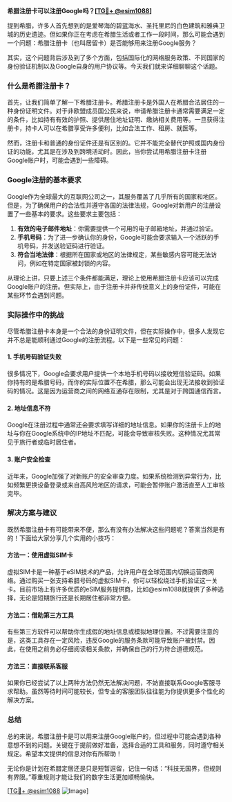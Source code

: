**希腊注册卡可以注册Google吗？[[TG💪+ @esim1088](https://t.me/s/esim1088)]**

提到希腊，许多人首先想到的是爱琴海的碧蓝海水、圣托里尼的白色建筑和雅典卫城的历史遗迹。但如果你正在考虑在希腊生活或者工作一段时间，那么可能会遇到一个问题：希腊注册卡（也叫居留卡）是否能够用来注册Google服务？

其实，这个问题背后涉及到了多个方面，包括国际化的网络服务政策、不同国家的身份验证机制以及Google自身的用户协议等。今天我们就来详细聊聊这个话题。

### 什么是希腊注册卡？

首先，让我们简单了解一下希腊注册卡。希腊注册卡是外国人在希腊合法居住的一种身份证明文件。对于非欧盟成员国公民来说，申请希腊注册卡通常需要满足一定的条件，比如持有有效的护照、提供居住地址证明、缴纳相关费用等。一旦获得注册卡，持卡人可以在希腊享受许多便利，比如合法工作、租房、就医等。

然而，注册卡和普通的身份证件还是有区别的。它并不能完全替代护照或国内身份证的功能，尤其是在涉及到跨境活动时。因此，当你尝试用希腊注册卡注册Google账户时，可能会遇到一些障碍。

### Google注册的基本要求

Google作为全球最大的互联网公司之一，其服务覆盖了几乎所有的国家和地区。但是，为了确保用户的合法性并遵守各国的法律法规，Google对新用户的注册设置了一些基本的要求。这些要求主要包括：

1. **有效的电子邮件地址**：你需要提供一个可用的电子邮箱地址，并通过验证。
2. **手机号码**：为了进一步确认你的身份，Google可能会要求输入一个活跃的手机号码，并发送验证码进行验证。
3. **符合当地法律**：根据所在国家或地区的法律规定，某些敏感内容可能无法访问，例如在特定国家被封锁的内容。

从理论上讲，只要上述三个条件都能满足，理论上使用希腊注册卡应该可以完成Google账户的注册。但实际上，由于注册卡并非传统意义上的身份证件，可能在某些环节会遇到问题。

### 实际操作中的挑战

尽管希腊注册卡本身是一个合法的身份证明文件，但在实际操作中，很多人发现它并不总是能顺利通过Google的注册流程。以下是一些常见的问题：

#### 1. 手机号码验证失败
很多情况下，Google会要求用户提供一个本地手机号码以接收短信验证码。如果你持有的是希腊号码，而你的实际位置不在希腊，那么可能会出现无法接收到验证码的情况。这是因为运营商之间的网络互通存在限制，尤其是对于跨国通信而言。

#### 2. 地址信息不符
Google在注册过程中通常还会要求填写详细的地址信息。如果你的注册卡上的地址与你在Google系统中的IP地址不匹配，可能会导致审核失败。这种情况尤其常见于旅行者或临时居住者。

#### 3. 账户安全检查
近年来，Google加强了对新账户的安全审查力度。如果系统检测到异常行为，比如频繁更换设备登录或来自高风险地区的请求，可能会暂停账户激活直至人工审核完毕。

### 解决方案与建议

既然希腊注册卡有可能带来不便，那么有没有办法解决这些问题呢？答案当然是有的！下面给大家分享几个实用的小技巧：

#### 方法一：使用虚拟SIM卡
虚拟SIM卡是一种基于eSIM技术的产品，允许用户在全球范围内切换运营商网络。通过购买一张支持希腊号码的虚拟SIM卡，你可以轻松绕过手机验证这一关卡。目前市场上有许多优质的eSIM服务提供商，比如@esim1088就提供了多种选择，无论是短期旅行还是长期居住都非常方便。

#### 方法二：借助第三方工具
有些第三方软件可以帮助你生成假的地址信息或模拟地理位置。不过需要注意的是，这类工具存在一定风险，违反Google的服务条款可能导致账户被封禁。因此，在使用之前务必仔细阅读相关条款，并确保自己的行为符合道德规范。

#### 方法三：直接联系客服
如果你已经尝试了以上两种方法仍然无法解决问题，不妨直接联系Google客服寻求帮助。虽然等待时间可能较长，但专业的客服团队往往能为你提供更多个性化的解决方案。

### 总结

总的来说，希腊注册卡是可以用来注册Google账户的，但过程中可能会遇到各种意想不到的问题。关键在于提前做好准备，选择合适的工具和服务，同时遵守相关规定。希望本文提供的信息对你有所帮助！

无论你是计划在希腊定居还是只是短暂逗留，记住一句话：“科技无国界，但规则有界限。”尊重规则才能让我们的数字生活更加顺畅愉快。

[[TG💪+ @esim1088](https://t.me/s/esim1088) ![Image](https://i.postimg.cc/4NQfJmqS/Snipaste-2025-05-13-00-14-12.png)]